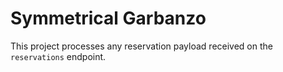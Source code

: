 # Symmetrical Garbanzo

This project processes any reservation payload received on the `reservations` endpoint.